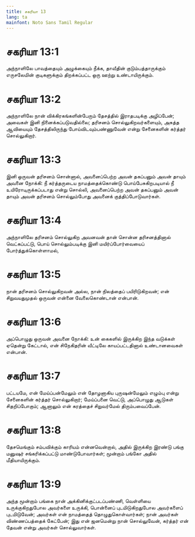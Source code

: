 ```yaml
---
title: சகரியா 13
lang: ta
mainfont: Noto Sans Tamil Regular
---
```


# சகரியா 13:1

அந்நாளிலே பாவத்தையும் அழுக்கையும் நீக்க, தாவீதின் குடும்பத்தாருக்கும் எருசலேமின் குடிகளுக்கும் திறக்கப்பட்ட ஒரு ஊற்று உண்டாயிருக்கும்.

# சகரியா 13:2

அந்நாளிலே நான் விக்கிரகங்களின்பேரும் தேசத்தில் இராதபடிக்கு அழிப்பேன்; அவைகள் இனி நினைக்கப்படுவதில்லை; தரிசனம் சொல்லுகிறவர்களையும், அசுத்த ஆவியையும் தேசத்திலிருந்து போய்விடவும்பண்ணுவேன் என்று சேனைகளின் கர்த்தர் சொல்லுகிறார்.

# சகரியா 13:3

இனி ஒருவன் தரிசனம் சொன்னால், அவனைப்பெற்ற அவன் தகப்பனும் அவன் தாயும் அவனை நோக்கி: நீ கர்த்தருடைய நாமத்தைக்கொண்டு பொய்பேசுகிறபடியால் நீ உயிரோடிருக்கப்படாது என்று சொல்லி, அவனைப்பெற்ற அவன் தகப்பனும் அவன் தாயும் அவன் தரிசனம் சொல்லும்போது அவனைக் குத்திப்போடுவார்கள்.

# சகரியா 13:4

அந்நாளிலே தரிசனம் சொல்லுகிற அவனவன் தான் சொன்ன தரிசனத்தினால் வெட்கப்பட்டு, பொய் சொல்லும்படிக்கு இனி மயிர்ப்போர்வையைப் போர்த்துக்கொள்ளாமல்,

# சகரியா 13:5

நான் தரிசனம் சொல்லுகிறவன் அல்ல, நான் நிலத்தைப் பயிரிடுகிறவன்; என் சிறுவயதுமுதல் ஒருவன் என்னை வேலைகொண்டான் என்பான்.

# சகரியா 13:6

அப்பொழுது ஒருவன் அவனை நோக்கி: உன் கைகளில் இருக்கிற இந்த வடுக்கள் ஏதென்று கேட்டால், என் சிநேகிதரின் வீட்டிலே காயப்பட்டதினால் உண்டானவைகள் என்பான்.

# சகரியா 13:7

பட்டயமே, என் மேய்ப்பன்மேலும் என் தோழனாகிய புருஷன்மேலும் எழும்பு என்று சேனைகளின் கர்த்தர் சொல்லுகிறார்; மேய்ப்பனை வெட்டு, அப்பொழுது ஆடுகள் சிதறிப்போகும்; ஆனாலும் என் கரத்தைச் சிறுவர்மேல் திரும்பவைப்பேன்.

# சகரியா 13:8

தேசமெங்கும் சம்பவிக்கும் காரியம் என்னவென்றால், அதில் இருக்கிற இரண்டு பங்கு மனுஷர் சங்கரிக்கப்பட்டு மாண்டுபோவார்கள்; மூன்றாம் பங்கோ அதில் மீதியாயிருக்கும்.

# சகரியா 13:9

அந்த மூன்றாம் பங்கை நான் அக்கினிக்குட்படப்பண்ணி, வெள்ளியை உருக்குகிறதுபோல அவர்களை உருக்கி, பொன்னைப் புடமிடுகிறதுபோல அவர்களைப் புடமிடுவேன்; அவர்கள் என் நாமத்தைத் தொழுதுகொள்வார்கள்; நான் அவர்கள் விண்ணப்பத்தைக் கேட்பேன்; இது என் ஜனமென்று நான் சொல்லுவேன், கர்த்தர் என் தேவன் என்று அவர்கள் சொல்லுவார்கள்.

